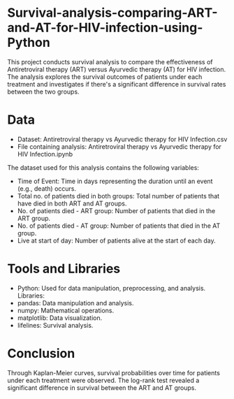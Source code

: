# Survival-analysis-comparing-ART-and-AT-for-HIV-infection-using-Python
This project conducts survival analysis to compare the effectiveness of Antiretroviral therapy (ART) versus Ayurvedic therapy (AT) for HIV infection. The analysis explores the survival outcomes of patients under each treatment and investigates if there's a significant difference in survival rates between the two groups.


# Data
- Dataset: Antiretroviral therapy vs Ayurvedic therapy for HIV Infection.csv
- File containing analysis: Antiretroviral therapy vs Ayurvedic therapy for HIV Infection.ipynb


The dataset used for this analysis contains the following variables:
- Time of Event: Time in days representing the duration until an event (e.g., death) occurs.
- Total no. of patients died in both groups: Total number of patients that have died in both ART and AT groups.
- No. of patients died - ART group: Number of patients that died in the ART group.
- No. of patients died - AT group: Number of patients that died in the AT group.
- Live at start of day: Number of patients alive at the start of each day.


# Tools and Libraries
- Python: Used for data manipulation, preprocessing, and analysis.
Libraries:
- pandas: Data manipulation and analysis.
- numpy: Mathematical operations.
- matplotlib: Data visualization.
- lifelines: Survival analysis.

# Conclusion
Through Kaplan-Meier curves, survival probabilities over time for patients under each treatment were observed. The log-rank test revealed a significant difference in survival between the ART and AT groups.
